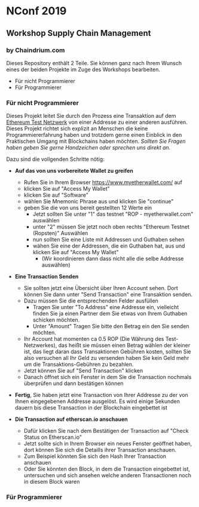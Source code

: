 # NConf 2019
## Workshop Supply Chain Management
### by Chaindrium.com

Dieses Repository enthält 2 Teile. Sie können ganz nach Ihrem Wunsch eines der beiden Projekte im Zuge des Workshops bearbeiten.
- Für nicht Programmierer
- Für Programmierer

### Für nicht Programmierer
Dieses Projekt leitet Sie durch den Prozess eine Transaktion auf dem [Ethereum Test Netzwerk](https://ropsten.etherscan.io/) von einer Addresse zu einer anderen ausführen. Dieses Projekt richtet sich explizit an Menschen die keine Programmiererfahrung haben und trotzdem gerne einen Einblick in den Praktischen Umgang mit Blockchains haben möchten.
*Sollten Sie Fragen haben geben Sie gerne Handzeichen oder sprechen uns direkt an.*

Dazu sind die vollgenden Schritte nötig:
- **Auf das von uns vorbereitete Wallet zu greifen** 
	- Rufen Sie in Ihrem Browser https://www.myetherwallet.com/ auf
	- klicken Sie auf "Access My Wallet"
	- klicken Sie auf "Software" 
	- wählen Sie Mnemonic Phrase aus und klicken Sie "continue"
	- geben Sie die von uns bereit gestellten 12 Werte ein
		- Jetzt sollten Sie unter "1" das testnet "ROP - myetherwallet.com" auswählen
		- unter "2" müssen Sie jetzt noch oben rechts "Ethereum Testnet (Ropsten)" Auswählen
		- nun sollten Sie eine Liste mit Addressen und Guthaben sehen
		- wähen Sie eine der Addressen, die ein Guthaben hat, aus und klicken Sie auf "Access My Wallet"
			- (Wir koordinieren dann dass nicht alle die selbe Addresse auswählen)
		
- **Eine Transaction Senden**
	- Sie sollten jetzt eine Übersicht über Ihren Account sehen. Dort können Sie dann unter "Send Transaction" eine Transaktion senden.
	- Dazu müssen Sie die entsprechenden Felder ausfüllen
		- Tragen Sie unter "To Address" eine Addresse ein, vielleicht finden Sie ja einen Partner dem Sie etwas von Ihrem Guthaben schicken möchten.
		- Unter "Amount" Tragen Sie bitte den Betrag ein den Sie senden möchten. 
	- Ihr Account hat momenten ca 0.5 ROP (Die Währung des Test-Netzwerkes), das heißt sie müssen einen Betrag wählen der kleiner ist, das liegt daran dass Transaktionen Gebühren kosten, sollten Sie also versuchen all Ihr Geld zu versenden haben Sie kein Geld mehr um die Transaktions-Gebühren zu bezahlen.
	- Jetzt können Sie auf "Send Transaction" klicken
	- Danach öffnet sich ein Fenster in dem Sie die Transaction nochmals überprüfen und dann bestätigen können
- **Fertig**, Sie haben jetzt eine Transaction von Ihrer Addresse zu der von Ihnen eingegebenen Addresse ausgelöst. Es wird einige Sekunden dauern bis diese Transaction in der Blockchain eingebettet ist
- **Die Transaction auf etherscan.io anschauen**
	- Dafür klicken Sie nach dem Bestätigen der Transaction auf "Check Status on Etherscan.io"
	- Jetzt sollte sich in Ihrem Browser ein neues Fenster geöffnet haben, dort können Sie sich die Detaills ihrer Transaction anschauen.
	- Zum Beispiel könnten Sie sich den Hash Ihrer Transaction anschauen
	- Oder Sie könnten den Block, in dem die Transaction eingebettet ist,  untersuchen und sich ansehen welche anderen Transactionen noch in diesem Block waren


### Für Programmierer
